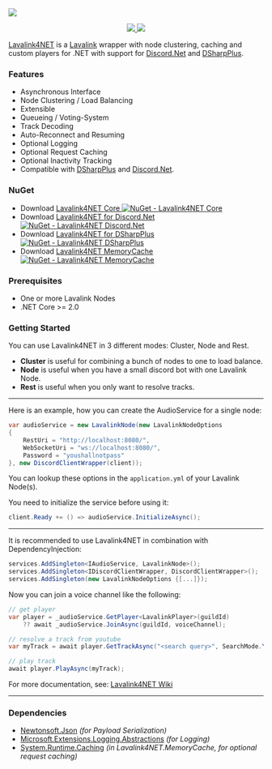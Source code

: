 <!-- Banner -->
<img src="https://i.imgur.com/e1jv23h.png"/>

<!-- Some space after logo -->
<br />

<!-- Center badges -->
<p align="center">
	
<!-- CodeFactor.io Badge -->
<a href="https://www.codefactor.io/repository/github/angelobreuer/lavalink4net">
	<img src="https://www.codefactor.io/repository/github/angelobreuer/lavalink4net/badge?style=for-the-badge" />	
</a>

<!-- Travis CI Badge -->
<a href="https://travis-ci.org/angelobreuer/Lavalink4NET">
	<img src="https://img.shields.io/travis/angelobreuer/Lavalink4NET.svg?style=for-the-badge" />	
</a>	
	
</p>

[Lavalink4NET](https://github.com/angelobreuer/Lavalink4NET) is a [Lavalink](https://github.com/Frederikam/Lavalink) wrapper with node clustering, caching and custom players for .NET with support for [Discord.Net](https://github.com/RogueException/Discord.Net) and [DSharpPlus](https://github.com/DSharpPlus/DSharpPlus/).

### Features
- Asynchronous Interface
- Node Clustering / Load Balancing
- Extensible
- Queueing / Voting-System
- Track Decoding
- Auto-Reconnect and Resuming
- Optional Logging
- Optional Request Caching
- Optional Inactivity Tracking
- Compatible with [DSharpPlus](https://github.com/DSharpPlus/DSharpPlus) and [Discord.Net](https://github.com/discord-net/Discord.Net).

### NuGet
- Download [Lavalink4NET Core ![NuGet - Lavalink4NET Core](https://img.shields.io/nuget/vpre/Lavalink4NET.svg)](https://www.nuget.org/packages/Lavalink4NET/) 
- Download [Lavalink4NET for Discord.Net ![NuGet - Lavalink4NET Discord.Net](https://img.shields.io/nuget/vpre/Lavalink4NET.Discord.Net.svg)](https://www.nuget.org/packages/Lavalink4NET.Discord.NET/) 
- Download [Lavalink4NET for DSharpPlus ![NuGet - Lavalink4NET DSharpPlus](https://img.shields.io/nuget/vpre/Lavalink4NET.DSharpPlus.svg)](https://www.nuget.org/packages/Lavalink4NET.DSharpPlus/)
- Download [Lavalink4NET MemoryCache ![NuGet - Lavalink4NET MemoryCache](https://img.shields.io/nuget/vpre/Lavalink4NET.MemoryCache.svg)](https://www.nuget.org/packages/Lavalink4NET.MemoryCache/)

### Prerequisites
- One or more Lavalink Nodes
- .NET Core >= 2.0

### Getting Started

You can use Lavalink4NET in 3 different modes: Cluster, Node and Rest.
- **Cluster** is useful for combining a bunch of nodes to one to load balance.
- **Node** is useful when you have a small discord bot with one Lavalink Node.
- **Rest** is useful when you only want to resolve tracks.
___

Here is an example, how you can create the AudioService for a single node:
```csharp
var audioService = new LavalinkNode(new LavalinkNodeOptions
{
	RestUri = "http://localhost:8080/",
	WebSocketUri = "ws://localhost:8080/",
	Password = "youshallnotpass"
}, new DiscordClientWrapper(client));
```

You can lookup these options in the `application.yml` of your Lavalink Node(s).

You need to initialize the service before using it:
```csharp
client.Ready += () => audioService.InitializeAsync();
```
___
It is recommended to use Lavalink4NET in combination with DependencyInjection:
```csharp
services.AddSingleton<IAudioService, LavalinkNode>();
services.AddSingleton<IDiscordClientWrapper, DiscordClientWrapper>();
services.AddSingleton(new LavalinkNodeOptions {[...]});
```

Now you can join a voice channel like the following:

```csharp
// get player
var player = _audioService.GetPlayer<LavalinkPlayer>(guildId) 
    ?? await _audioService.JoinAsync(guildId, voiceChannel);

// resolve a track from youtube
var myTrack = await player.GetTrackAsync("<search query>", SearchMode.YouTube);

// play track
await player.PlayAsync(myTrack);
```

For more documentation, see: [Lavalink4NET Wiki](https://github.com/angelobreuer/Lavalink4NET/wiki)

___

### Dependencies
- [Newtonsoft.Json](https://www.nuget.org/packages/Newtonsoft.Json/) *(for Payload Serialization)*
- [Microsoft.Extensions.Logging.Abstractions](https://www.nuget.org/packages/Microsoft.Extensions.Logging.Abstractions/) *(for Logging)*
- [System.Runtime.Caching](https://www.nuget.org/packages/System.Runtime.Caching/) *(in Lavalink4NET.MemoryCache, for optional request caching)*
